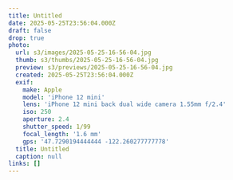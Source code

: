 ```yaml
---
title: Untitled
date: 2025-05-25T23:56:04.000Z
draft: false
drop: true
photo:
  url: s3/images/2025-05-25-16-56-04.jpg
  thumb: s3/thumbs/2025-05-25-16-56-04.jpg
  preview: s3/previews/2025-05-25-16-56-04.jpg
  created: 2025-05-25T23:56:04.000Z
  exif:
    make: Apple
    model: 'iPhone 12 mini'
    lens: 'iPhone 12 mini back dual wide camera 1.55mm f/2.4'
    iso: 250
    aperture: 2.4
    shutter_speed: 1/99
    focal_length: '1.6 mm'
    gps: '47.7290194444444 -122.260277777778'
  title: Untitled
  caption: null
links: []
---
```


